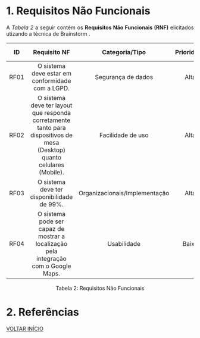 # 1. Requisitos Não Funcionais

<p align="justify">A <i>Tabela 2</i> a seguir contém os <b>Requisitos Não Funcionais (RNF)</b> elicitados utizando a técnica de Brainstorm .</p>

| ID   |                                 Requisito NF                              | Categoria/Tipo | Prioridade | Requisitos Relacionados |
| :--: | :-----------------------------------------------------------------------: |:-------------: | :--------: | :-----------------: |
| RF01 |  O sistema deve estar em conformidade com a LGPD. | Segurança de dados               |Alta       |                 |
| RF02 |  O sistema deve ter layout que responda corretamente tanto para dispositivos de mesa (Desktop) quanto celulares (Mobile).     |  Facilidade de uso     |  Alta      |                  |
| RF03 |  O sistema deve ter disponibilidade de 99%.              |  Organizacionais/Implementação       |Alta       |                    |
| RF04 |  O sistema pode ser capaz de mostrar a localização pela integração com o Google Maps.            |  Usabilidade       |Baixa       |                    |
<div style="text-align: center">
<p>Tabela 2: Requisitos Não Funcionais</p>
</div>

# 2. Referências

<a href="../README.md">VOLTAR INÍCIO</a>
